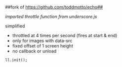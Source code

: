 ##fork of https://github.com/toddmotto/echo##

*imported throttle function from underscore.js*

simplified

 - throttled at 4 times per second (fires at start & end)
 - only for images with data-src
 - fixed offset of 1 screen height
 - no callback or unload 

```
ll.init();
```